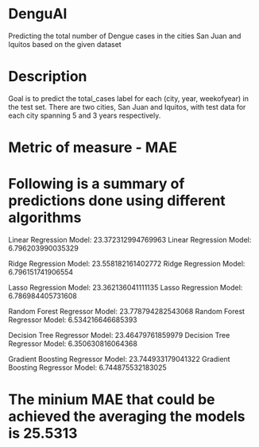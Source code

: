 # DenguAI
Predicting the total number of Dengue cases in the cities San Juan and Iquitos based on the given dataset

# Description
Goal is to predict the total_cases label for each (city, year, weekofyear) in the test set. There are two cities, San Juan and Iquitos, with test data for each city spanning 5 and 3 years respectively. 

# Metric of measure - MAE

# Following is a summary of predictions done using different algorithms
Linear Regression Model:  23.372312994769963
Linear Regression Model:  6.796203990035329

Ridge Regression Model:  23.558182161402772
Ridge Regression Model:  6.796151741906554

Lasso Regression Model:  23.362136041111135
Lasso Regression Model:  6.786984405731608

Random Forest Regressor Model:  23.778794282543068
Random Forest Regressor Model:  6.534216646685393

Decision Tree Regressor Model:  23.46479761859979
Decision Tree Regressor Model:  6.350630816064368

Gradient Boosting Regressor Model:  23.744933179041322
Gradient Boosting Regressor Model:  6.744875532183025

# The minium MAE that could be achieved the averaging the models is 25.5313
